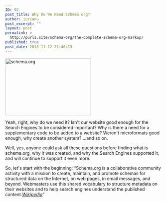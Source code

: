 ```yaml
---
ID: 92
post_title: Why Do We Need Schema.org?
author: iurianu
post_excerpt: ""
layout: post
permalink: >
  http://purls.site/schema-org/the-complete-schema-org-markup/
published: true
post_date: 2018-11-12 21:46:13
---
```

<a href="http://purls.site/wp-content/uploads/2017/03/schema.org-markup-seo-search.png"><img src="http://purls.site/wp-content/uploads/2017/03/schema.org-markup-seo-search.png" alt="schema.org" width="275" height="183" class="alignnone size-full wp-image-87" /></a>

Yeah, right, why do we need it?
Isn't our website good enough for the Search Engines to be considered important?
Why is there a need for a supplementary code to be added to a website?
Weren't microformats good enough, why create another system?
...and so on.

Well, yes, anyone could ask all these questions before finding what is schema.org, why it was created, and why the Search Engines supported it, and will continue to support it even more.

So, let's start with the beginning:
<q>Schema.org is a collaborative community activity with a mission to create, maintain, and promote schemas for structured data on the Internet, on web pages, in email messages, and beyond. Webmasters use this shared vocabulary to structure metadata on their websites and to help search engines understand the published content.<cite><a href="https://en.wikipedia.org/wiki/Schema.org" rel="nofollow tag" title="Wikipedia, the Free Encyclopedia">Wikipedia</a></cite></q>